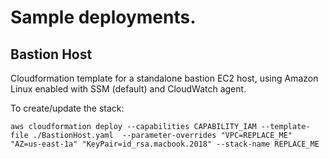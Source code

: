 # Sample deployments. 

## Bastion Host

Cloudformation template for a standalone bastion EC2 host, using Amazon Linux enabled with SSM (default) and CloudWatch agent.

To create/update the stack:
```
aws cloudformation deploy --capabilities CAPABILITY_IAM --template-file ./BastionHost.yaml  --parameter-overrides "VPC=REPLACE_ME" "AZ=us-east-1a" "KeyPair=id_rsa.macbook.2018" --stack-name REPLACE_ME
```
